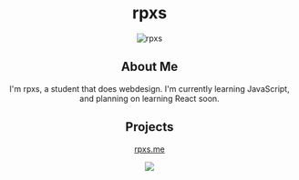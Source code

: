 <div class="container" align="center">
<h1>rpxs</h1>
<img src="https://komarev.com/ghpvc/?username=rpxs" alt="rpxs">

<h2>About Me</h2>
<p>I'm rpxs, a student that does webdesign. I'm currently learning JavaScript, and planning on learning React soon.</p>

<h2>Projects</h2>

<p><a href="https://github.com/rpxs/me" target="_blank">rpxs.me<p>

<img src="https://github-readme-stats.vercel.app/api?username=rpxs&theme=chartreuse-dark&count_private=true" />
</div>
